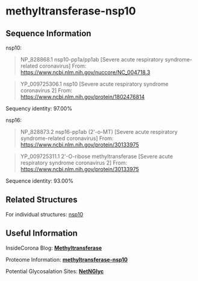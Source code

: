 # methyltransferase-nsp10
## Sequence Information

nsp10:

>NP_828868.1 nsp10-pp1a/pp1ab [Severe acute respiratory syndrome-related coronavirus]
From: https://www.ncbi.nlm.nih.gov/nuccore/NC_004718.3

>YP_009725306.1 nsp10 [Severe acute respiratory syndrome coronavirus 2]
From: https://www.ncbi.nlm.nih.gov/protein/1802476814

Sequency identity: 97.00%

nsp16:

>NP_828873.2 nsp16-pp1ab (2'-o-MT) [Severe acute respiratory syndrome-related coronavirus]
From: https://www.ncbi.nlm.nih.gov/protein/30133975

>YP_009725311.1 2'-O-ribose methyltransferase [Severe acute respiratory syndrome coronavirus 2]
From: https://www.ncbi.nlm.nih.gov/protein/30133975

Sequence identity: 93.00%

## Related Structures
For individual structures: [nsp10](https://github.com/thorn-lab/coronavirus_structural_task_force/tree/master/pdb/nsp10)

## Useful Information
InsideCorona Blog: [**Methyltransferase**](https://insidecorona.net/the-virus/methyltransferase-exonuclease-nsp14-nsp16-nsp10/)

Proteome Information: [**methyltransferase-nsp10**](https://github.com/thorn-lab/coronavirus_structural_task_force/blob/master/pdb/methyltransferase-nsp10/proteome_information.txt)

Potential Glycosalation Sites: [**NetNGlyc**](https://github.com/thorn-lab/coronavirus_structural_task_force/blob/master/pdb/methyltransferase-nsp10/NetNGlyc_methyltransferase) 
